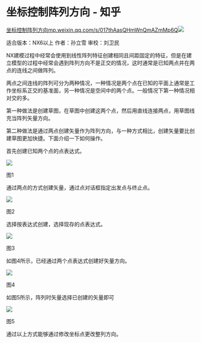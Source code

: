 # 坐标控制阵列方向 - 知乎
[坐标控制阵列方向​mp.weixin.qq.com/s/017thAasQHmWnQmAZmMp6Q![](https://pic3.zhimg.com/v2-5cdeed223cf5f5f10e774ed1f1106a26_ipico.jpg)
](https://link.zhihu.com/?target=https%3A//mp.weixin.qq.com/s/017thAasQHmWnQmAZmMp6Q)

适合版本：NX6以上 作者：孙立雪 审校：刘卫民

NX建模过程中经常会使用到线性阵列特征创建相同且间距固定的特征，但是在建立模型的过程中经常会遇到阵列方向不是正交的情况，这时通常是已知两点并在两点的连线之间做阵列。

两点之间连线的阵列可分为两种情况，一种情况是两个点在已知的平面上通常是工作坐标系正交的基准面，另一种情况是空间中的两个点。一般情况下第一种情况相对交的多。

第一种做法是创建草图，在草图中创建这两个点，然后用直线连接两点，用草图线充当阵列矢量方向。

第二种做法是通过两点创建矢量作为阵列方向，与一种方式相比，创建矢量要比创建草图更加快捷。下面介绍一下如何操作。

首先创建已知两个点的点表达式。

![](https://pic3.zhimg.com/v2-3e0ff76b258c3ef3e0f360c349c7845e_b.jpg)

图1

通过两点的方式创建矢量，通过点对话框指定出发点与终止点。

![](https://pic3.zhimg.com/v2-9225fa1e90486011d106acb81f2824b2_b.jpg)

图2

选择按表达式创建，选择现存的点表达式。

![](https://pic2.zhimg.com/v2-901105052cb60e8b3ca2a75288105c8d_b.jpg)

图3

如图4所示，已经通过两个点表达式创建好矢量方向。

![](https://pic4.zhimg.com/v2-93770e9bad42d78503a5b7119b7d40ef_b.jpg)

图4

如图5所示，阵列时矢量选择已创建的矢量即可

![](https://pic1.zhimg.com/v2-5af2385224ad737c21b23469981ecba0_b.jpg)

图5

通过以上方式能够通过修改坐标点更改整列方向。